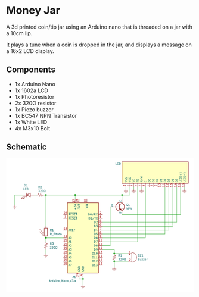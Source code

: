 # Money Jar
A 3d printed coin/tip jar using an Arduino nano that is threaded on a jar with a 10cm lip.

It plays a tune when a coin is dropped in the jar, and displays a message on a 16x2 LCD display. 

## Components
- 1x Arduino Nano
- 1x 1602a LCD
- 1x Photoresistor
- 2x 320Ω resistor
- 1x Piezo buzzer
- 1x BC547 NPN Transistor
- 1x White LED
- 4x M3x10 Bolt

## Schematic
<img src="STL & schematics\Tip Jar.png" width=700px height = auto>

